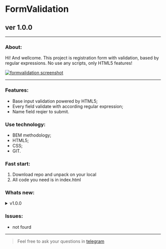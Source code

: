 # FormValidation
## ver 1.0.0
---

### About:

Hi! And wellcome.
This project is registration form with validation, based by regular expressions. No use any scripts, only HTML5 features!

[![formvalidation screenshot](https://avatars.mds.yandex.net/get-pdb/2732355/e43f7ad4-d43e-464d-8ec2-53695b60cc98/s1200 "github.io/form-validation")](https://frontandrew.github.io/form-validation/)

---

### Features:

- Base input validation powered by HTML5;
- Every field validate with according regular expression;
- Name field reqier to submit.

### Use technology:

- BEM methodology;
- HTML5;
- CSS;
- GIT.

### Fast start:

1. Download repo and unpack on your local
2. All code  you need is in index.html

### Whats new:

<details>
    <summary>v1.0.0</summary>
    <li>Relise vertion</li>
    <li>Readme has been created</li>
</details>

### Issues:

- not fourd

-----
> Feel free to ask your questions in [telegram](http://t.me/frontandrew)
